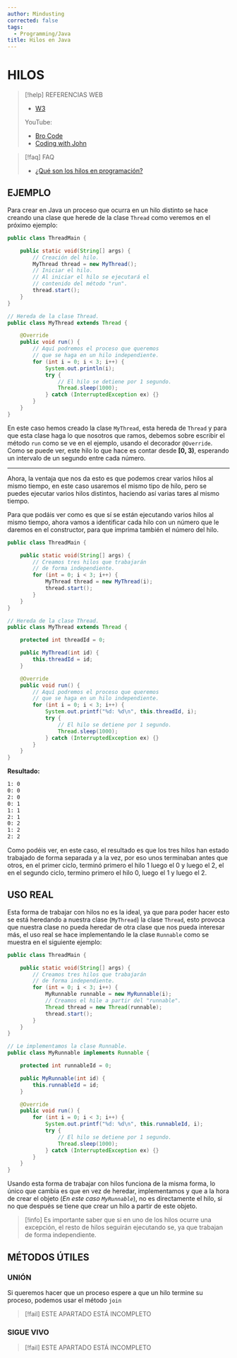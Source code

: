 ```yaml
---
author: Mindusting
corrected: false
tags:
  - Programming/Java
title: Hilos en Java
---
```


# HILOS

> [!help] REFERENCIAS WEB
> - [W3](https://www.w3schools.com/java/java_threads.asp)
>
> YouTube:
> - [Bro Code](https://youtu.be/J09TLPgwd0Y)
> - [Coding with John](https://youtu.be/r_MbozD32eo)

> [!faq] FAQ
> - [¿Qué son los hilos en programación?](../pc_thread.md)

## EJEMPLO

Para crear en Java un proceso que ocurra en un hilo distinto se hace creando una clase que herede de la clase `Thread` como veremos en el próximo ejemplo:

```java
public class ThreadMain {

    public static void(String[] args) {
        // Creación del hilo.
        MyThread thread = new MyThread();
        // Iniciar el hilo.
        // Al iniciar el hilo se ejecutará el
        // contenido del método "run".
        thread.start();
    }
}
```

```java
// Hereda de la clase Thread.
public class MyThread extends Thread {

    @Override
    public void run() {
        // Aquí podremos el proceso que queremos
        // que se haga en un hilo independiente.
        for (int i = 0; i < 3; i++) {
            System.out.println(i);
            try {
                // El hilo se detiene por 1 segundo.
                Thread.sleep(1000);
            } catch (InterruptedException ex) {}
        }
    }
}
```

En este caso hemos creado la clase `MyThread`, esta hereda de `Thread` y para que esta clase haga lo que nosotros que ramos, debemos sobre escribir el método `run` como se ve en el ejemplo, usando el decorador `@Override`. Como se puede ver, este hilo lo que hace es contar desde **\[0, 3)**, esperando un intervalo de un segundo entre cada número.

---

Ahora, la ventaja que nos da esto es que podemos crear varios hilos al mismo tiempo, en este caso usaremos el mismo tipo de hilo, pero se puedes ejecutar varios hilos distintos, haciendo así varias tares al mismo tiempo.

Para que podáis ver como es que sí se están ejecutando varios hilos al mismo tiempo, ahora vamos a identificar cada hilo con un número que le daremos en el constructor, para que imprima también el número del hilo.

```java
public class ThreadMain {

    public static void(String[] args) {
        // Creamos tres hilos que trabajarán
        // de forma independiente.
        for (int = 0; i < 3; i++) {
            MyThread thread = new MyThread(i);
            thread.start();
        }
    }
}
```

```java
// Hereda de la clase Thread.
public class MyThread extends Thread {

    protected int threadId = 0;

    public MyThread(int id) {
        this.threadId = id;
    }

    @Override
    public void run() {
        // Aquí podremos el proceso que queremos
        // que se haga en un hilo independiente.
        for (int i = 0; i < 3; i++) {
            System.out.printf("%d: %d\n", this.threadId, i);
            try {
                // El hilo se detiene por 1 segundo.
                Thread.sleep(1000);
            } catch (InterruptedException ex) {}
        }
    }
}
```

**Resultado:**
```txt
1: 0
0: 0
2: 0
0: 1
1: 1
2: 1
0: 2
1: 2
2: 2
```

Como podéis ver, en este caso, el resultado es que los tres hilos han estado trabajado de forma separada y a la vez, por eso unos terminaban antes que otros, en el primer ciclo, terminó primero el hilo 1 luego el 0 y luego el 2, el en el segundo ciclo, termino primero el hilo 0, luego el 1 y luego el 2.

## USO REAL

Esta forma de trabajar con hilos no es la ideal, ya que para poder hacer esto se está heredando a nuestra clase (`MyThread`) la clase `Thread`, esto provoca que nuestra clase no pueda heredar de otra clase que nos pueda interesar más, el uso real se hace implementando le la clase `Runnable` como se muestra en el siguiente ejemplo:

```java
public class ThreadMain {

    public static void(String[] args) {
        // Creamos tres hilos que trabajarán
        // de forma independiente.
        for (int = 0; i < 3; i++) {
            MyRunnable runnable = new MyRunnable(i);
            // Creamos el hile a partir del "runnable".
            Thread thread = new Thread(runnable);
            thread.start();
        }
    }
}
```

```java
// Le implementamos la clase Runnable.
public class MyRunnable implements Runnable {

    protected int runnableId = 0;

    public MyRunnable(int id) {
        this.runnableId = id;
    }

    @Override
    public void run() {
        for (int i = 0; i < 3; i++) {
            System.out.printf("%d: %d\n", this.runnableId, i);
            try {
                // El hilo se detiene por 1 segundo.
                Thread.sleep(1000);
            } catch (InterruptedException ex) {}
        }
    }
}
```

Usando esta forma de trabajar con hilos funciona de la misma forma, lo único que cambia es que en vez de heredar, implementamos y que a la hora de crear el objeto (*En este caso `MyRunnable`*), no es directamente el hilo, si no que después se tiene que crear un hilo a partir de este objeto.

> [!info]
> Es importante saber que si en uno de los hilos ocurre una excepción, el resto de hilos seguirán ejecutando se, ya que trabajan de forma independiente.

## MÉTODOS ÚTILES

### UNIÓN

Si queremos hacer que un proceso espere a que un hilo termine su proceso, podemos usar el método `join`

> [!fail] ESTE APARTADO ESTÁ INCOMPLETO

### SIGUE VIVO

> [!fail] ESTE APARTADO ESTÁ INCOMPLETO
